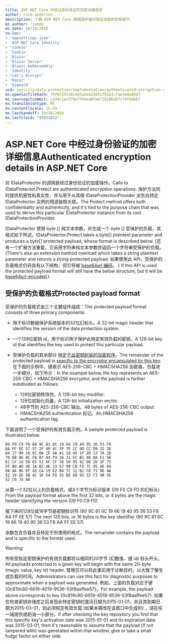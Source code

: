 ```yaml
---
title: ASP.NET Core 中经过身份验证的加密详细信息
author: rick-anderson
description: 了解 ASP.NET Core 数据保护身份验证加密的实现细节。
ms.author: riande
ms.date: 10/14/2016
no-loc:
- 'appsettings.json'
- 'ASP.NET Core Identity'
- 'cookie'
- 'Cookie'
- 'Blazor'
- 'Blazor Server'
- 'Blazor WebAssembly'
- 'Identity'
- "Let's Encrypt"
- 'Razor'
- 'SignalR'
uid: security/data-protection/implementation/authenticated-encryption-details
ms.openlocfilehash: 7978725534cdd3a5b425851f61b1c7ae3ada88df
ms.sourcegitcommit: ca34c1ac578e7d3daa0febf1810ba5fc74f60bbf
ms.translationtype: MT
ms.contentlocale: zh-CN
ms.lasthandoff: 10/30/2020
ms.locfileid: "93051832"
---
```

# <a name="authenticated-encryption-details-in-aspnet-core"></a><span data-ttu-id="57223-103">ASP.NET Core 中经过身份验证的加密详细信息</span><span class="sxs-lookup"><span data-stu-id="57223-103">Authenticated encryption details in ASP.NET Core</span></span>

<a name="data-protection-implementation-authenticated-encryption-details"></a>

<span data-ttu-id="57223-104">对 IDataProtector 的调用是经过身份验证的加密操作。</span><span class="sxs-lookup"><span data-stu-id="57223-104">Calls to IDataProtector.Protect are authenticated encryption operations.</span></span> <span data-ttu-id="57223-105">保护方法同时提供机密性和真实性，并与用于从其根 IDataProtectionProvider 派生此特定 IDataProtector 实例的用途链相关联。</span><span class="sxs-lookup"><span data-stu-id="57223-105">The Protect method offers both confidentiality and authenticity, and it's tied to the purpose chain that was used to derive this particular IDataProtector instance from its root IDataProtectionProvider.</span></span>

<span data-ttu-id="57223-106">IDataProtector 使用 byte [] 纯文本参数，并生成一个 byte [] 受保护的负载，其格式如下所述。</span><span class="sxs-lookup"><span data-stu-id="57223-106">IDataProtector.Protect takes a byte[] plaintext parameter and produces a byte[] protected payload, whose format is described below.</span></span> <span data-ttu-id="57223-107"> (还有一个扩展方法重载，它采用字符串纯文本参数并返回一个字符串受保护的负载。</span><span class="sxs-lookup"><span data-stu-id="57223-107">(There's also an extension method overload which takes a string plaintext parameter and returns a string protected payload.</span></span> <span data-ttu-id="57223-108">如果使用此 API，受保护的负载格式仍将具有以下结构，但它将被 [base64url 编码](https://tools.ietf.org/html/rfc4648#section-5)。 ) </span><span class="sxs-lookup"><span data-stu-id="57223-108">If this API is used the protected payload format will still have the below structure, but it will be [base64url-encoded](https://tools.ietf.org/html/rfc4648#section-5).)</span></span>

## <a name="protected-payload-format"></a><span data-ttu-id="57223-109">受保护的负载格式</span><span class="sxs-lookup"><span data-stu-id="57223-109">Protected payload format</span></span>

<span data-ttu-id="57223-110">受保护的负载格式由三个主要组件组成：</span><span class="sxs-lookup"><span data-stu-id="57223-110">The protected payload format consists of three primary components:</span></span>

* <span data-ttu-id="57223-111">用于标识数据保护系统版本的32位幻标头。</span><span class="sxs-lookup"><span data-stu-id="57223-111">A 32-bit magic header that identifies the version of the data protection system.</span></span>

* <span data-ttu-id="57223-112">一个128位密钥 id，用于标识用于保护此特定有效负载的密钥。</span><span class="sxs-lookup"><span data-stu-id="57223-112">A 128-bit key id that identifies the key used to protect this particular payload.</span></span>

* <span data-ttu-id="57223-113">受保护负载的其余部分 [特定于此密钥封装的加密程序](xref:security/data-protection/implementation/subkeyderivation#data-protection-implementation-subkey-derivation)。</span><span class="sxs-lookup"><span data-stu-id="57223-113">The remainder of the protected payload is [specific to the encryptor encapsulated by this key](xref:security/data-protection/implementation/subkeyderivation#data-protection-implementation-subkey-derivation).</span></span> <span data-ttu-id="57223-114">在下面的示例中，键表示 AES-256-CBC + HMACSHA256 加密器，负载进一步细分，如下所示：</span><span class="sxs-lookup"><span data-stu-id="57223-114">In the example below, the key represents an AES-256-CBC + HMACSHA256 encryptor, and the payload is further subdivided as follows:</span></span>
  * <span data-ttu-id="57223-115">128位密钥修饰符。</span><span class="sxs-lookup"><span data-stu-id="57223-115">A 128-bit key modifier.</span></span>
  * <span data-ttu-id="57223-116">128位初始化向量。</span><span class="sxs-lookup"><span data-stu-id="57223-116">A 128-bit initialization vector.</span></span>
  * <span data-ttu-id="57223-117">48字节的 AES-256-CBC 输出。</span><span class="sxs-lookup"><span data-stu-id="57223-117">48 bytes of AES-256-CBC output.</span></span>
  * <span data-ttu-id="57223-118">HMACSHA256 authentication 标记。</span><span class="sxs-lookup"><span data-stu-id="57223-118">An HMACSHA256 authentication tag.</span></span>

<span data-ttu-id="57223-119">下面说明了一个受保护的有效负载示例。</span><span class="sxs-lookup"><span data-stu-id="57223-119">A sample protected payload is illustrated below.</span></span>

```
09 F0 C9 F0 80 9C 81 0C 19 66 19 40 95 36 53 F8
AA FF EE 57 57 2F 40 4C 3F 7F CC 9D CC D9 32 3E
84 17 99 16 EC BA 1F 4A A1 18 45 1F 2D 13 7A 28
79 6B 86 9C F8 B7 84 F9 26 31 FC B1 86 0A F1 56
61 CF 14 58 D3 51 6F CF 36 50 85 82 08 2D 3F 73
5F B0 AD 9E 1A B2 AE 13 57 90 C8 F5 7C 95 4E 6A
8A AA 06 EF 43 CA 19 62 84 7C 11 B2 C8 71 9D AA
52 19 2E 5B 4C 1E 54 F0 55 BE 88 92 12 C1 4B 5E
52 C9 74 A0
```

<span data-ttu-id="57223-120">从第一个32位以上的负载格式，或4个字节为标识版本 (09 F0 C9 F0 的幻标头) </span><span class="sxs-lookup"><span data-stu-id="57223-120">From the payload format above the first 32 bits, or 4 bytes are the magic header identifying the version (09 F0 C9 F0)</span></span>

<span data-ttu-id="57223-121">接下来的128位或16字节是密钥标识符 (80 9C 81 0C 19 66 19 40 95 36 53 F8 AA FF EE 57) </span><span class="sxs-lookup"><span data-stu-id="57223-121">The next 128 bits, or 16 bytes is the key identifier (80 9C 81 0C 19 66 19 40 95 36 53 F8 AA FF EE 57)</span></span>

<span data-ttu-id="57223-122">余数包含负载并且特定于所使用的格式。</span><span class="sxs-lookup"><span data-stu-id="57223-122">The remainder contains the payload and is specific to the format used.</span></span>

> [!WARNING]
> <span data-ttu-id="57223-123">所有受指定密钥保护的有效负载都将以相同的20字节 (幻数值，键 id) 标头开头。</span><span class="sxs-lookup"><span data-stu-id="57223-123">All payloads protected to a given key will begin with the same 20-byte (magic value, key id) header.</span></span> <span data-ttu-id="57223-124">管理员可以将此事实用于诊断目的，以大致了解生成负载的时间。</span><span class="sxs-lookup"><span data-stu-id="57223-124">Administrators can use this fact for diagnostic purposes to approximate when a payload was generated.</span></span> <span data-ttu-id="57223-125">例如，上面的负载对应于键 {0c819c80-6619-4019-9536-53f8aaffee57}。</span><span class="sxs-lookup"><span data-stu-id="57223-125">For example, the payload above corresponds to key {0c819c80-6619-4019-9536-53f8aaffee57}.</span></span> <span data-ttu-id="57223-126">如果在检查密钥存储库之后发现此特定密钥的激活日期为2015-01-01，并且其到期日期为2015-03-01，则必须假定有效负载 (如果未篡改在该窗口中生成的) ，请在任一端提供或奶油一小部分。</span><span class="sxs-lookup"><span data-stu-id="57223-126">If after checking the key repository you find that this specific key's activation date was 2015-01-01 and its expiration date was 2015-03-01, then it's reasonable to assume that the payload (if not tampered with) was generated within that window, give or take a small fudge factor on either side.</span></span>
